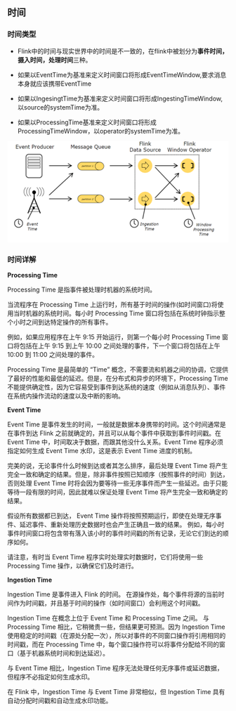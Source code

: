 ## 时间

### 时间类型

* Flink中的时间与现实世界中的时间是不一致的，在flink中被划分为**事件时间，摄入时间，处理时间**三种。

* 如果以EventTime为基准来定义时间窗口将形成EventTimeWindow,要求消息本身就应该携带EventTime

* 如果以IngesingtTime为基准来定义时间窗口将形成IngestingTimeWindow,以source的systemTime为准。

* 如果以ProcessingTime基准来定义时间窗口将形成ProcessingTimeWindow，以operator的systemTime为准。


![img_34.png](resources/img_34.png)

### 时间详解

**Processing Time**

Processing Time 是指事件被处理时机器的系统时间。


当流程序在 Processing Time 上运行时，所有基于时间的操作(如时间窗口)将使用当时机器的系统时间。每小时 Processing Time 窗口将包括在系统时钟指示整个小时之间到达特定操作的所有事件。

例如，如果应用程序在上午 9:15 开始运行，则第一个每小时 Processing Time 窗口将包括在上午 9:15 到上午 10:00 之间处理的事件，下一个窗口将包括在上午 10:00 到 11:00 之间处理的事件。

Processing Time 是最简单的 “Time” 概念，不需要流和机器之间的协调，它提供了最好的性能和最低的延迟。但是，在分布式和异步的环境下，Processing Time 不能提供确定性，因为它容易受到事件到达系统的速度（例如从消息队列）、事件在系统内操作流动的速度以及中断的影响。

**Event Time**

Event Time 是事件发生的时间，一般就是数据本身携带的时间。这个时间通常是在事件到达 Flink 之前就确定的，并且可以从每个事件中获取到事件时间戳。在 Event Time 中，时间取决于数据，而跟其他没什么关系。Event Time 程序必须指定如何生成 Event Time 水印，这是表示 Event Time 进度的机制。

完美的说，无论事件什么时候到达或者其怎么排序，最后处理 Event Time 将产生完全一致和确定的结果。但是，除非事件按照已知顺序（按照事件的时间）到达，否则处理 Event Time 时将会因为要等待一些无序事件而产生一些延迟。由于只能等待一段有限的时间，因此就难以保证处理 Event Time 将产生完全一致和确定的结果。

假设所有数据都已到达， Event Time 操作将按照预期运行，即使在处理无序事件、延迟事件、重新处理历史数据时也会产生正确且一致的结果。 例如，每小时事件时间窗口将包含带有落入该小时的事件时间戳的所有记录，无论它们到达的顺序如何。

请注意，有时当 Event Time 程序实时处理实时数据时，它们将使用一些 Processing Time 操作，以确保它们及时进行。


**Ingestion Time**

Ingestion Time 是事件进入 Flink 的时间。 在源操作处，每个事件将源的当前时间作为时间戳，并且基于时间的操作（如时间窗口）会利用这个时间戳。

Ingestion Time 在概念上位于 Event Time 和 Processing Time 之间。 与 Processing Time 相比，它稍微贵一些，但结果更可预测。因为 Ingestion Time 使用稳定的时间戳（在源处分配一次），所以对事件的不同窗口操作将引用相同的时间戳，而在 Processing Time 中，每个窗口操作符可以将事件分配给不同的窗口（基于机器系统时间和到达延迟）。

与 Event Time 相比，Ingestion Time 程序无法处理任何无序事件或延迟数据，但程序不必指定如何生成水印。

在 Flink 中，Ingestion Time 与 Event Time 非常相似，但 Ingestion Time 具有自动分配时间戳和自动生成水印功能。

